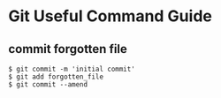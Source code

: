 # Git Useful Command Guide


## commit forgotten file

```
$ git commit -m 'initial commit'
$ git add forgotten_file
$ git commit --amend
```
